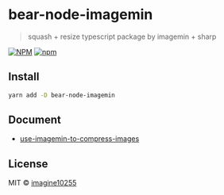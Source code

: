 # bear-node-imagemin

> squash + resize typescript package by imagemin + sharp

[![NPM](https://img.shields.io/npm/v/bear-node-imagemin.svg)](https://www.npmjs.com/package/bear-node-imagemin)
[![npm](https://img.shields.io/npm/dm/bear-node-imagemin.svg)](https://www.npmjs.com/package/bear-node-imagemin)


## Install

```bash
yarn add -D bear-node-imagemin
```

## Document

- [use-imagemin-to-compress-images](https://web.dev/i18n/zh/use-imagemin-to-compress-images/)

## License

MIT © [imagine10255](https://github.com/imagine10255)
